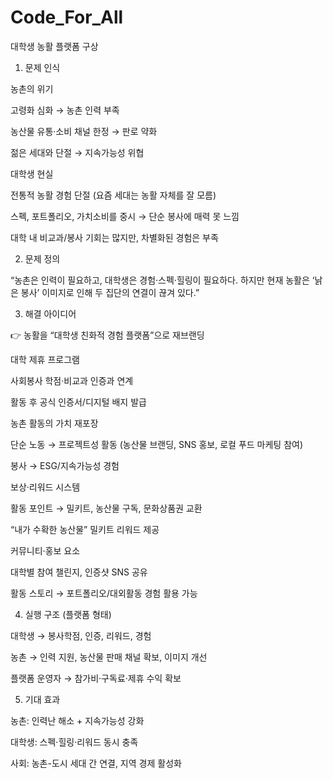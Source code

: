 # Code_For_All

대학생 농활 플랫폼 구상
1. 문제 인식

농촌의 위기

고령화 심화 → 농촌 인력 부족

농산물 유통·소비 채널 한정 → 판로 약화

젊은 세대와 단절 → 지속가능성 위협

대학생 현실

전통적 농활 경험 단절 (요즘 세대는 농활 자체를 잘 모름)

스펙, 포트폴리오, 가치소비를 중시 → 단순 봉사에 매력 못 느낌

대학 내 비교과/봉사 기회는 많지만, 차별화된 경험은 부족

2. 문제 정의

“농촌은 인력이 필요하고, 대학생은 경험·스펙·힐링이 필요하다.
하지만 현재 농활은 ‘낡은 봉사’ 이미지로 인해 두 집단의 연결이 끊겨 있다.”

3. 해결 아이디어

👉 농활을 “대학생 친화적 경험 플랫폼”으로 재브랜딩

대학 제휴 프로그램

사회봉사 학점·비교과 인증과 연계

활동 후 공식 인증서/디지털 배지 발급

농촌 활동의 가치 재포장

단순 노동 → 프로젝트성 활동 (농산물 브랜딩, SNS 홍보, 로컬 푸드 마케팅 참여)

봉사 → ESG/지속가능성 경험

보상·리워드 시스템

활동 포인트 → 밀키트, 농산물 구독, 문화상품권 교환

“내가 수확한 농산물” 밀키트 리워드 제공

커뮤니티·홍보 요소

대학별 참여 챌린지, 인증샷 SNS 공유

활동 스토리 → 포트폴리오/대외활동 경험 활용 가능

4. 실행 구조 (플랫폼 형태)

대학생 → 봉사학점, 인증, 리워드, 경험

농촌 → 인력 지원, 농산물 판매 채널 확보, 이미지 개선

플랫폼 운영자 → 참가비·구독료·제휴 수익 확보

5. 기대 효과

농촌: 인력난 해소 + 지속가능성 강화

대학생: 스펙·힐링·리워드 동시 충족

사회: 농촌-도시 세대 간 연결, 지역 경제 활성화
